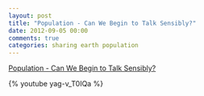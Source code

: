 ```yaml
---
layout: post
title: "Population - Can We Begin to Talk Sensibly?"
date: 2012-09-05 00:00
comments: true
categories: sharing earth population
---
```

[Population - Can We Begin to Talk Sensibly?]( http://www.youtube.com/watch?v=yag-v_T0IQ)

{% youtube yag-v_T0IQa %} 

